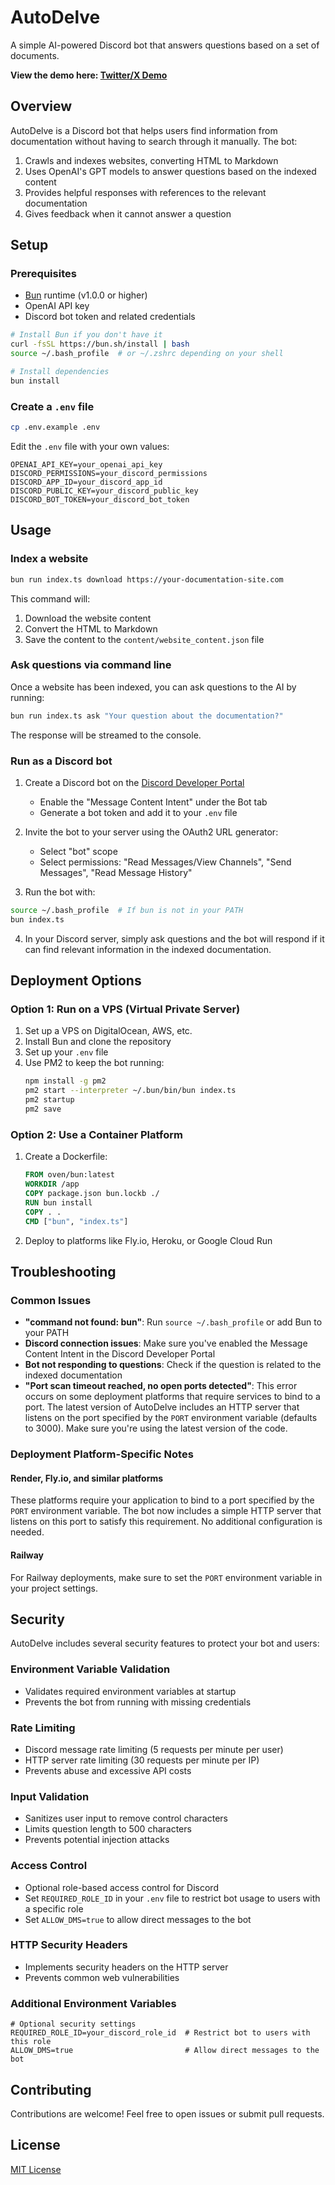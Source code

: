 # AutoDelve
A simple AI-powered Discord bot that answers questions based on a set of documents.

**View the demo here: [Twitter/X Demo](https://x.com/0xSamHogan/status/1894937763717550272)**

## Overview

AutoDelve is a Discord bot that helps users find information from documentation without having to search through it manually. The bot:

1. Crawls and indexes websites, converting HTML to Markdown
2. Uses OpenAI's GPT models to answer questions based on the indexed content
3. Provides helpful responses with references to the relevant documentation
4. Gives feedback when it cannot answer a question

## Setup

### Prerequisites

- [Bun](https://bun.sh/) runtime (v1.0.0 or higher)
- OpenAI API key
- Discord bot token and related credentials

```bash
# Install Bun if you don't have it
curl -fsSL https://bun.sh/install | bash
source ~/.bash_profile  # or ~/.zshrc depending on your shell

# Install dependencies
bun install
```

### Create a `.env` file

```bash
cp .env.example .env
```

Edit the `.env` file with your own values:

```
OPENAI_API_KEY=your_openai_api_key
DISCORD_PERMISSIONS=your_discord_permissions
DISCORD_APP_ID=your_discord_app_id
DISCORD_PUBLIC_KEY=your_discord_public_key
DISCORD_BOT_TOKEN=your_discord_bot_token
```

## Usage

### Index a website

```bash
bun run index.ts download https://your-documentation-site.com
```

This command will:
1. Download the website content
2. Convert the HTML to Markdown
3. Save the content to the `content/website_content.json` file

### Ask questions via command line

Once a website has been indexed, you can ask questions to the AI by running:

```bash
bun run index.ts ask "Your question about the documentation?"
```

The response will be streamed to the console.

### Run as a Discord bot

1. Create a Discord bot on the [Discord Developer Portal](https://discord.com/developers/applications)
   - Enable the "Message Content Intent" under the Bot tab
   - Generate a bot token and add it to your `.env` file

2. Invite the bot to your server using the OAuth2 URL generator:
   - Select "bot" scope
   - Select permissions: "Read Messages/View Channels", "Send Messages", "Read Message History"

3. Run the bot with:

```bash
source ~/.bash_profile  # If bun is not in your PATH
bun index.ts
```

4. In your Discord server, simply ask questions and the bot will respond if it can find relevant information in the indexed documentation.

## Deployment Options

### Option 1: Run on a VPS (Virtual Private Server)

1. Set up a VPS on DigitalOcean, AWS, etc.
2. Install Bun and clone the repository
3. Set up your `.env` file
4. Use PM2 to keep the bot running:
   ```bash
   npm install -g pm2
   pm2 start --interpreter ~/.bun/bin/bun index.ts
   pm2 startup
   pm2 save
   ```

### Option 2: Use a Container Platform

1. Create a Dockerfile:
   ```dockerfile
   FROM oven/bun:latest
   WORKDIR /app
   COPY package.json bun.lockb ./
   RUN bun install
   COPY . .
   CMD ["bun", "index.ts"]
   ```

2. Deploy to platforms like Fly.io, Heroku, or Google Cloud Run

## Troubleshooting

### Common Issues

- **"command not found: bun"**: Run `source ~/.bash_profile` or add Bun to your PATH
- **Discord connection issues**: Make sure you've enabled the Message Content Intent in the Discord Developer Portal
- **Bot not responding to questions**: Check if the question is related to the indexed documentation
- **"Port scan timeout reached, no open ports detected"**: This error occurs on some deployment platforms that require services to bind to a port. The latest version of AutoDelve includes an HTTP server that listens on the port specified by the `PORT` environment variable (defaults to 3000). Make sure you're using the latest version of the code.

### Deployment Platform-Specific Notes

#### Render, Fly.io, and similar platforms
These platforms require your application to bind to a port specified by the `PORT` environment variable. The bot now includes a simple HTTP server that listens on this port to satisfy this requirement. No additional configuration is needed.

#### Railway
For Railway deployments, make sure to set the `PORT` environment variable in your project settings.

## Security

AutoDelve includes several security features to protect your bot and users:

### Environment Variable Validation
- Validates required environment variables at startup
- Prevents the bot from running with missing credentials

### Rate Limiting
- Discord message rate limiting (5 requests per minute per user)
- HTTP server rate limiting (30 requests per minute per IP)
- Prevents abuse and excessive API costs

### Input Validation
- Sanitizes user input to remove control characters
- Limits question length to 500 characters
- Prevents potential injection attacks

### Access Control
- Optional role-based access control for Discord
- Set `REQUIRED_ROLE_ID` in your `.env` file to restrict bot usage to users with a specific role
- Set `ALLOW_DMS=true` to allow direct messages to the bot

### HTTP Security Headers
- Implements security headers on the HTTP server
- Prevents common web vulnerabilities

### Additional Environment Variables

```
# Optional security settings
REQUIRED_ROLE_ID=your_discord_role_id  # Restrict bot to users with this role
ALLOW_DMS=true                         # Allow direct messages to the bot
```

## Contributing

Contributions are welcome! Feel free to open issues or submit pull requests.

## License

[MIT License](LICENSE)
